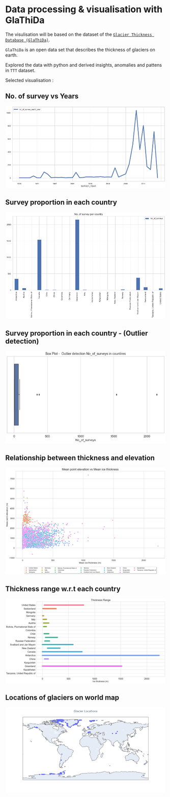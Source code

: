 # Data processing & visualisation with GlaThiDa


The visulisation will be based on the dataset of the [`Glacier Thickness Database (GlaThiDa)`](https://gitlab.com/wgms/glathida).

`GlaThiDa` is an open data set that describes the thickness of glaciers on earth.


Explored the data with python and derived insights, anomalies and  pattens in `TTT` dataset.


Selected visualisation :

## No. of survey vs Years 
![](https://github.com/moeenkhurram/Visulisation-GlaThiDa-with-Python/blob/master/1_visulisation/1.png)

## Survey proportion in each country 
![](https://github.com/moeenkhurram/Visulisation-GlaThiDa-with-Python/blob/master/1_visulisation/2.png)

## Survey proportion in each country - (Outlier detection)
![](https://github.com/moeenkhurram/Visulisation-GlaThiDa-with-Python/blob/master/1_visulisation/3.png)

## Relationship between thickness and elevation  
![](https://github.com/moeenkhurram/Visulisation-GlaThiDa-with-Python/blob/master/1_visulisation/5.png)

## Thickness range w.r.t each country 
![](https://github.com/moeenkhurram/Visulisation-GlaThiDa-with-Python/blob/master/1_visulisation/6.png)

## Locations of glaciers on world map
![](https://github.com/moeenkhurram/Visulisation-GlaThiDa-with-Python/blob/master/1_visulisation/10.png)
